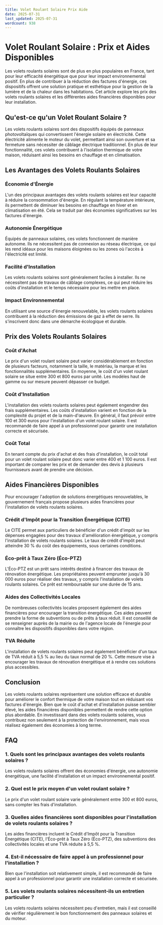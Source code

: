 ```yaml
---
title: Volet Roulant Solaire Prix Aide
date: 2025-07-31
last_updated: 2025-07-31
wordcount: 938
---
```


# Volet Roulant Solaire : Prix et Aides Disponibles

Les volets roulants solaires sont de plus en plus populaires en France, tant pour leur efficacité énergétique que pour leur impact environnemental positif. En plus de contribuer à la réduction des factures d'énergie, ces dispositifs offrent une solution pratique et esthétique pour la gestion de la lumière et de la chaleur dans les habitations. Cet article explore les prix des volets roulants solaires et les différentes aides financières disponibles pour leur installation.

## Qu'est-ce qu'un Volet Roulant Solaire ?

Les volets roulants solaires sont des dispositifs équipés de panneaux photovoltaïques qui convertissent l'énergie solaire en électricité. Cette électricité alimente le moteur du volet, permettant ainsi son ouverture et sa fermeture sans nécessiter de câblage électrique traditionnel. En plus de leur fonctionnalité, ces volets contribuent à l'isolation thermique de votre maison, réduisant ainsi les besoins en chauffage et en climatisation.

## Les Avantages des Volets Roulants Solaires

### Économie d'Énergie

L'un des principaux avantages des volets roulants solaires est leur capacité à réduire la consommation d'énergie. En régulant la température intérieure, ils permettent de diminuer les besoins en chauffage en hiver et en climatisation en été. Cela se traduit par des économies significatives sur les factures d'énergie.

### Autonomie Énergétique

Équipés de panneaux solaires, ces volets fonctionnent de manière autonome. Ils ne nécessitent pas de connexion au réseau électrique, ce qui les rend idéaux pour les maisons éloignées ou les zones où l'accès à l'électricité est limité.

### Facilité d'Installation

Les volets roulants solaires sont généralement faciles à installer. Ils ne nécessitent pas de travaux de câblage complexes, ce qui peut réduire les coûts d'installation et le temps nécessaire pour les mettre en place.

### Impact Environnemental

En utilisant une source d'énergie renouvelable, les volets roulants solaires contribuent à la réduction des émissions de gaz à effet de serre. Ils s'inscrivent donc dans une démarche écologique et durable.

## Prix des Volets Roulants Solaires

### Coût d'Achat

Le prix d'un volet roulant solaire peut varier considérablement en fonction de plusieurs facteurs, notamment la taille, le matériau, la marque et les fonctionnalités supplémentaires. En moyenne, le coût d'un volet roulant solaire se situe entre 300 et 800 euros par unité. Les modèles haut de gamme ou sur mesure peuvent dépasser ce budget.

### Coût d'Installation

L'installation des volets roulants solaires peut également engendrer des frais supplémentaires. Les coûts d'installation varient en fonction de la complexité du projet et de la main-d'œuvre. En général, il faut prévoir entre 100 et 300 euros pour l'installation d'un volet roulant solaire. Il est recommandé de faire appel à un professionnel pour garantir une installation correcte et sécurisée.

### Coût Total

En tenant compte du prix d'achat et des frais d'installation, le coût total pour un volet roulant solaire peut donc varier entre 400 et 1 100 euros. Il est important de comparer les prix et de demander des devis à plusieurs fournisseurs avant de prendre une décision.

## Aides Financières Disponibles

Pour encourager l'adoption de solutions énergétiques renouvelables, le gouvernement français propose plusieurs aides financières pour l'installation de volets roulants solaires.

### Crédit d'Impôt pour la Transition Énergétique (CITE)

Le CITE permet aux particuliers de bénéficier d'un crédit d'impôt sur les dépenses engagées pour des travaux d'amélioration énergétique, y compris l'installation de volets roulants solaires. Le taux de crédit d'impôt peut atteindre 30 % du coût des équipements, sous certaines conditions.

### Éco-prêt à Taux Zéro (Éco-PTZ)

L'Éco-PTZ est un prêt sans intérêts destiné à financer des travaux de rénovation énergétique. Les propriétaires peuvent emprunter jusqu'à 30 000 euros pour réaliser des travaux, y compris l'installation de volets roulants solaires. Ce prêt est remboursable sur une durée de 15 ans.

### Aides des Collectivités Locales

De nombreuses collectivités locales proposent également des aides financières pour encourager la transition énergétique. Ces aides peuvent prendre la forme de subventions ou de prêts à taux réduit. Il est conseillé de se renseigner auprès de la mairie ou de l'agence locale de l'énergie pour connaître les dispositifs disponibles dans votre région.

### TVA Réduite

L'installation de volets roulants solaires peut également bénéficier d'un taux de TVA réduit à 5,5 % au lieu du taux normal de 20 %. Cette mesure vise à encourager les travaux de rénovation énergétique et à rendre ces solutions plus accessibles.

## Conclusion

Les volets roulants solaires représentent une solution efficace et durable pour améliorer le confort thermique de votre maison tout en réduisant vos factures d'énergie. Bien que le coût d'achat et d'installation puisse sembler élevé, les aides financières disponibles permettent de rendre cette option plus abordable. En investissant dans des volets roulants solaires, vous contribuez non seulement à la protection de l'environnement, mais vous réalisez également des économies à long terme.

## FAQ

### 1. Quels sont les principaux avantages des volets roulants solaires ?

Les volets roulants solaires offrent des économies d'énergie, une autonomie énergétique, une facilité d'installation et un impact environnemental positif.

### 2. Quel est le prix moyen d'un volet roulant solaire ?

Le prix d'un volet roulant solaire varie généralement entre 300 et 800 euros, sans compter les frais d'installation.

### 3. Quelles aides financières sont disponibles pour l'installation de volets roulants solaires ?

Les aides financières incluent le Crédit d'Impôt pour la Transition Énergétique (CITE), l'Éco-prêt à Taux Zéro (Éco-PTZ), des subventions des collectivités locales et une TVA réduite à 5,5 %.

### 4. Est-il nécessaire de faire appel à un professionnel pour l'installation ?

Bien que l'installation soit relativement simple, il est recommandé de faire appel à un professionnel pour garantir une installation correcte et sécurisée.

### 5. Les volets roulants solaires nécessitent-ils un entretien particulier ?

Les volets roulants solaires nécessitent peu d'entretien, mais il est conseillé de vérifier régulièrement le bon fonctionnement des panneaux solaires et du moteur.